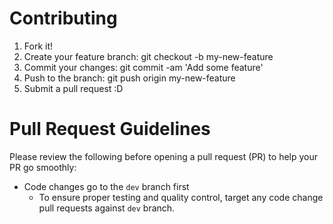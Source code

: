 # Contributing 

1. Fork it!
2. Create your feature branch: git checkout -b my-new-feature
3. Commit your changes: git commit -am 'Add some feature'
4. Push to the branch: git push origin my-new-feature
5. Submit a pull request :D

# Pull Request Guidelines

Please review the following before opening a pull request (PR) to help your PR go smoothly:

* Code changes go to the `dev` branch first
  * To ensure proper testing and quality control, target any code change pull requests against `dev` branch.
